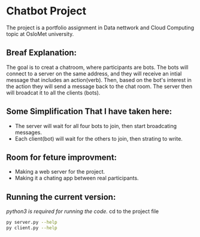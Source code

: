 # Chatbot Project
The project is a portfolio assignment in Data nettwork and Cloud Computing topic at OsloMet university.

## Breaf Explanation:
The goal is to creat a chatroom, where participants are bots. The bots will connect to a server on the same address, and they will receive an intial message
that includes an action(verb). Then, based on the bot's interest in the action they will send a message back to the chat room. The server then will broadcat it to all the clients (bots).

## Some Simplification That I have taken here: 
- The server will wait for all four bots to join, then start broadcating messages. 
- Each client(bot) will wait for the others to join, then strating to write.

## Room for feture improvment:
- Making a web server for the project. 
- Making it a chating app between real participants.

## Running the current version:
*python3 is required for running the code.*
cd to the project file
```bash
py server.py --help
py client.py --help
```
